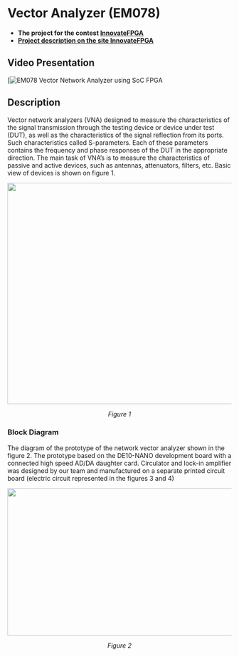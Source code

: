 # Vector Analyzer (EM078)
- **The project for the contest [InnovateFPGA](http://www.innovatefpga.com)**
- **[Project description on the site InnovateFPGA](http://www.innovatefpga.com/cgi-bin/innovate/teams.pl?Id=EM078)**

## Video Presentation
[![EM078 Vector Network Analyzer using SoC FPGA](https://youtu.be/BvW69keXv7Y "EM078 Vector Network Analyzer using SoC FPGA")

## Description
Vector network analyzers (VNA) designed to measure the characteristics of the signal transmission through the testing device or device under test (DUT), as well as the characteristics of the signal reflection from its ports. Such characteristics called S-parameters. Each of these parameters contains the frequency and phase responses of the DUT in the appropriate direction. The main task of VNA’s is to measure the characteristics of passive and active devices, such as antennas, attenuators, filters, etc. Basic view of devices is shown on figure 1.


<p align="center"><img width="640" height="496" src="http://www.innovatefpga.com/attachment/member/2017/EM078-BCBCB04A69C2C3F4/image/s-parameters_scheme_all_Fil2.png"></p>
<p align="center"><i>Figure 1</i></p>

### Block Diagram

The diagram of the prototype of the network vector analyzer shown in the figure 2. The prototype based on the DE10-NANO development board with a connected high speed AD/DA daughter card. Circulator and lock-in amplifier was designed by our team and manufactured on a separate printed circuit board (electric circuit represented in the figures 3 and 4)

<p align="center"><img width="640" height="330" src="https://preview.ibb.co/fEAcKH/image.png"></p>
<p align="center"><i>Figure 2</i></p>
